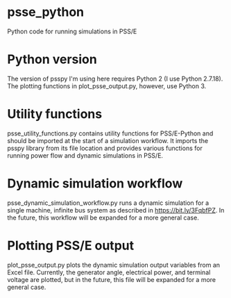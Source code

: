 # psse_python
Python code for running simulations in PSS/E

# Python version
The version of psspy I'm using here requires Python 2 (I use Python 2.7.18).
The plotting functions in plot_psse_output.py, however, use Python 3.

# Utility functions
psse_utility_functions.py contains utility functions for PSS/E-Python and should be imported at the start of a simulation workflow. It imports the psspy library from its file location and provides various functions for running power flow and dynamic simulations in PSS/E.

# Dynamic simulation workflow
psse_dynamic_simulation_workflow.py runs a dynamic simulation for a single machine, infinite bus system as described in https://bit.ly/3FqbfPZ.
In the future, this workflow will be expanded for a more general case.

# Plotting PSS/E output
plot_psse_output.py plots the dynamic simulation output variables from an Excel file. Currently, the generator angle, electrical power, and terminal voltage are plotted, but in the future, this file will be expanded for a more general case.